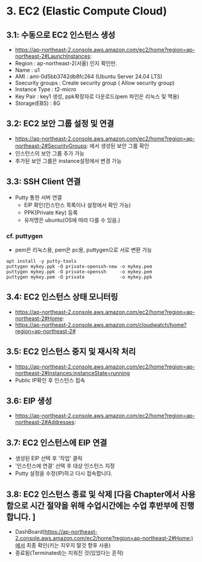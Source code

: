 # 3. EC2 (Elastic Compute Cloud)
## 3.1: 수동으로 EC2 인스턴스 생성
* https://ap-northeast-2.console.aws.amazon.com/ec2/home?region=ap-northeast-2#LaunchInstances:
* Region        : ap-northeast-2(서울) 인지 확인만.
* Name          : u1
* AMI           : ami-0d5bb3742db8fc264 (Ubuntu Server 24.04 LTS)
* Ssecurity groups : Create security group ( Allow security group)
* Instance Type : t2-micro
* Key Pair      : key1 생성, ppk확장자로 다운로드(pem 파인은 리눅스 및 맥용)
* Storage(EBS)  : 8G

## 3.2: EC2 보안 그룹 설정 및 연결
* https://ap-northeast-2.console.aws.amazon.com/ec2/home?region=ap-northeast-2#SecurityGroups: 에서 생성된 보안 그룹 확인
* 인스턴스의 보안 그룹 추가 가능
* 추가된 보안 그룹은 instance설정에서 변경 가능

## 3.3: SSH Client 연결
* Putty 통한 서버 연결
  - EIP 확인(인스턴스 목록이나 설정에서 확인 가능)
  - PPK(Private Key) 등록 
  - 유저명은 ubuntu(OS에 따라 다를 수 있음.)

### cf. puttygen 
* pem은 리눅스용, pem은 pc용, puttygen으로 서로 변환 가능
```
apt install -y putty-tools
puttygen mykey.ppk -O private-openssh-new -o mykey.pem
puttygen mykey.ppk -O private-openssh     -o mykey.pem
puttygen mykey.pem -O private             -o mykey.ppk
```


## 3.4: EC2 인스턴스 상태 모니터링
* https://ap-northeast-2.console.aws.amazon.com/ec2/home?region=ap-northeast-2#Home:
* https://ap-northeast-2.console.aws.amazon.com/cloudwatch/home?region=ap-northeast-2#

## 3.5: EC2 인스턴스 중지 및 재시작 처리
* https://ap-northeast-2.console.aws.amazon.com/ec2/home?region=ap-northeast-2#Instances:instanceState=running
* Public IP확인 후 인스턴스 접속 

## 3.6: EIP 생성
* https://ap-northeast-2.console.aws.amazon.com/ec2/home?region=ap-northeast-2#Addresses:

## 3.7: EC2 인스턴스에 EIP 연결
* 생성된 EIP 선택 후 '작업' 클릭
* '인스턴스에 연결' 선택 후 대상 인스턴스 지정
* Putty 설정을 수정(IP)하고 다시 접속합니다. 

## 3.8: EC2 인스턴스 종료 및 삭제 [다음 Chapter에서 사용함으로 시간 절약을 위해 수업시간에는 수업 후반부에 진행합니다. ]
* DashBoard(https://ap-northeast-2.console.aws.amazon.com/ec2/home?region=ap-northeast-2#Home:)에서 최종 확인(키는 지우지 말것 향후 사용)
* 종료됨(Terminated)는 지워진 것(있었다는 흔적)
